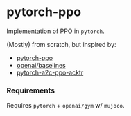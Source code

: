 # pytorch-ppo

Implementation of PPO in `pytorch`.

(Mostly) from scratch, but inspired by:
 
- [pytorch-ppo](https://github.com/tpbarron/pytorch-ppo)
- [openai/baselines](https://github.com/openai/baselines)
- [pytorch-a2c-ppo-acktr](https://github.com/ikostrikov/pytorch-a2c-ppo-acktr)

### Requirements

Requires `pytorch` +  `openai/gym` w/ `mujoco`.